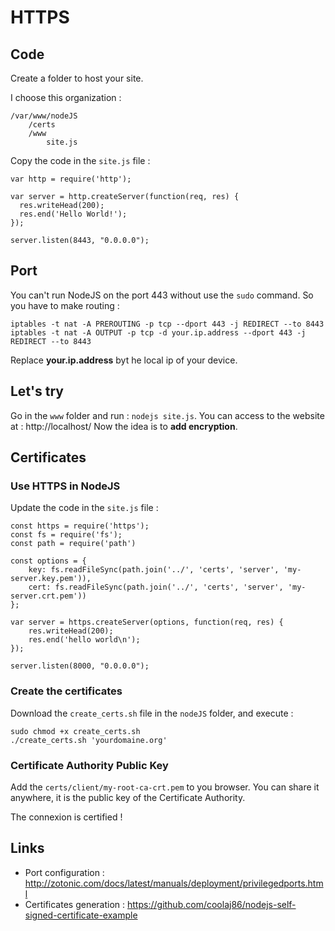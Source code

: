 HTTPS
=====

Code
----

Create a folder to host your site.

I choose this organization :

    /var/www/nodeJS
        /certs
        /www
            site.js

Copy the code in the `site.js` file :

    var http = require('http');
    
    var server = http.createServer(function(req, res) {
      res.writeHead(200);
      res.end('Hello World!');
    });
    
    server.listen(8443, "0.0.0.0");

Port
----

You can't run NodeJS on the port 443 without use the `sudo` command. So you have to make routing :

    iptables -t nat -A PREROUTING -p tcp --dport 443 -j REDIRECT --to 8443
    iptables -t nat -A OUTPUT -p tcp -d your.ip.address --dport 443 -j REDIRECT --to 8443

Replace **your.ip.address** byt he local ip of your device.

Let's try
---------

Go in the `www` folder and run : `nodejs site.js`. You can access to the website at : http://localhost/
Now the idea is to **add encryption**.

Certificates
------------

### Use HTTPS in NodeJS

Update the code in the `site.js` file :

    const https = require('https');
    const fs = require('fs');
    const path = require('path')
    
    const options = {
        key: fs.readFileSync(path.join('../', 'certs', 'server', 'my-server.key.pem')),
        cert: fs.readFileSync(path.join('../', 'certs', 'server', 'my-server.crt.pem'))
    };
    
    var server = https.createServer(options, function(req, res) {
        res.writeHead(200);
        res.end('hello world\n');
    });
    
    server.listen(8000, "0.0.0.0");

### Create the certificates

Download the `create_certs.sh` file in the `nodeJS` folder, and execute :

    sudo chmod +x create_certs.sh
    ./create_certs.sh 'yourdomaine.org'

### Certificate Authority Public Key

Add the `certs/client/my-root-ca-crt.pem` to you browser. You can share it anywhere, it is the public key of the Certificate Authority.

The connexion is certified !

Links
-----

* Port configuration : http://zotonic.com/docs/latest/manuals/deployment/privilegedports.html
* Certificates generation : https://github.com/coolaj86/nodejs-self-signed-certificate-example
